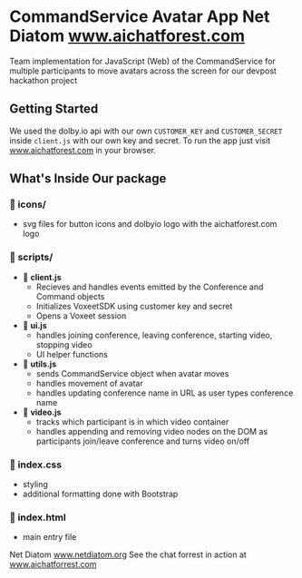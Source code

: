 # CommandService Avatar App Net Diatom www.aichatforest.com

Team implementation for JavaScript (Web) of the CommandService for multiple participants to move avatars across the screen for our devpost hackathon project

## Getting Started

We used the dolby.io api with our own `CUSTOMER_KEY` and `CUSTOMER_SECRET` inside `client.js` with our own key and secret.
To run the app just visit www.aichatforest.com in your browser. 

## What's Inside Our package

### 📁 icons/

- svg files for button icons and dolbyio logo with the aichatforest.com logo

### 📁 scripts/

- 📄 **client.js**
  - Recieves and handles events emitted by the Conference and Command objects
  - Initializes VoxeetSDK using customer key and secret
  - Opens a Voxeet session
- 📄 **ui.js**
  - handles joining conference, leaving conference, starting video, stopping video
  - UI helper functions
- 📄 **utils.js**
  - sends CommandService object when avatar moves
  - handles movement of avatar
  - handles updating conference name in URL as user types conference name
- 📄 **video.js**
  - tracks which participant is in which video container
  - handles appending and removing video nodes on the DOM as participants join/leave conference and turns video on/off

### 📄 index.css

- styling
- additional formatting done with Bootstrap

### 📄 index.html

- main entry file

Net Diatom
www.netdiatom.org
See the chat forrest in action at 
www.aichatforrest.com

